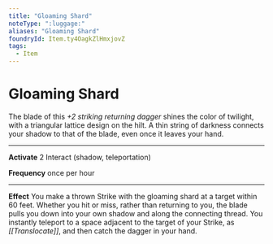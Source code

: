 ```yaml
---
title: "Gloaming Shard"
noteType: ":luggage:"
aliases: "Gloaming Shard"
foundryId: Item.ty4OagkZlHmxjovZ
tags:
  - Item
---
```


# Gloaming Shard

The blade of this _+2 striking returning dagger_ shines the color of twilight, with a triangular lattice design on the hilt. A thin string of darkness connects your shadow to that of the blade, even once it leaves your hand.

* * *

**Activate** 2 Interact (shadow, teleportation)

**Frequency** once per hour

* * *

**Effect** You make a thrown Strike with the gloaming shard at a target within 60 feet. Whether you hit or miss, rather than returning to you, the blade pulls you down into your own shadow and along the connecting thread. You instantly teleport to a space adjacent to the target of your Strike, as _[[Translocate]]_, and then catch the dagger in your hand.
